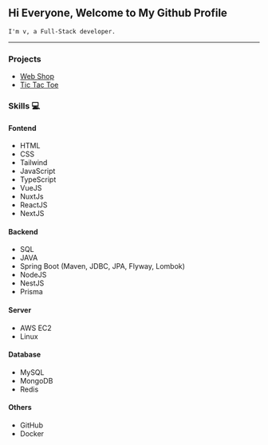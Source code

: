 ## Hi Everyone, Welcome to My Github Profile

`I'm v, a Full-Stack developer.`

<hr>

### Projects
  * [Web Shop](https://shop.natsukashiiz.online)
  * [Tic Tac Toe](https://tictactoe.natsukashiiz.online)

### Skills 💻
#### Fontend
  * HTML
  * CSS
  * Tailwind
  * JavaScript
  * TypeScript
  * VueJS
  * NuxtJs
  * ReactJS
  * NextJS

#### Backend
  * SQL
  * JAVA
  * Spring Boot (Maven, JDBC, JPA, Flyway, Lombok)
  * NodeJS
  * NestJS
  * Prisma

#### Server
  * AWS EC2
  * Linux

#### Database
  * MySQL
  * MongoDB
  * Redis

#### Others
  * GitHub
  * Docker
